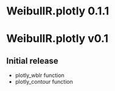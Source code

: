 # WeibullR.plotly 0.1.1

# WeibullR.plotly v0.1

## Initial release
* plotly_wblr function
* plotly_contour function
